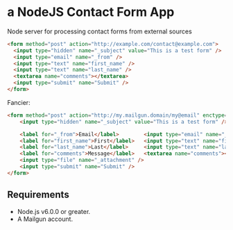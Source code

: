 # a NodeJS Contact Form App

Node server for processing contact forms from external sources

```html
<form method="post" action="http://example.com/contact@example.com">
  <input type="hidden" name="_subject" value="This is a test form" />
  <input type="email" name="_from" />
  <input type="text" name="first_name" />
  <input type="text" name="last_name" />
  <textarea name="comments"></textarea>
  <input type="submit" name="Submit" />
</form>
```

Fancier:

```html
<form method="post" action="http://my.mailgun.domain/my@email" enctype="multipart/form-data">
	<input type="hidden" name="_subject" value="This is a test form" />

	<label for="_from">Email</label>		<input type="email" name="_from" />			<br>
	<label for="first_name">First</label>	<input type="text" name="first_name" />		<br>
	<label for="last_name">Last</label>		<input type="text" name="last_name" />		<br>
	<label for="comments">Message</label>	<textarea name="comments"></textarea>		<br>
	<input type="file" name="_attachment" />											<br>
    <input type="submit" name="Submit" />
</form>
```

## Requirements

- Node.js v6.0.0 or greater.
- A Mailgun account.
